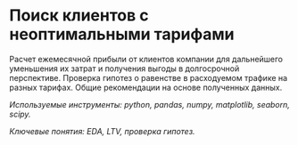 # Поиск клиентов с неоптимальными тарифами

Расчет ежемесячной прибыли от клиентов компании для дальнейшего уменьшения их затрат и получения выгоды в долгосрочной перспективе. Проверка гипотез о равенстве в расходуемом трафике на разных тарифах. Общие рекомендации на основе полученных данных.

*Используемые инструменты: python, pandas, numpy, matplotlib, seaborn, scipy.* 

*Ключевые понятия: EDA, LTV, проверка гипотез.* 
